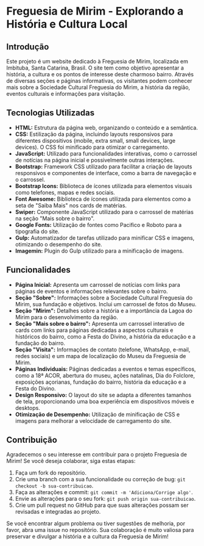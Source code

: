 # Freguesia de Mirim - Explorando a História e Cultura Local

## Introdução

Este projeto é um website dedicado à Freguesia de Mirim, localizada em Imbituba, Santa Catarina, Brasil. O site tem como objetivo apresentar a história, a cultura e os pontos de interesse deste charmoso bairro. Através de diversas seções e páginas informativas, os visitantes podem conhecer mais sobre a Sociedade Cultural Freguesia do Mirim, a história da região, eventos culturais e informações para visitação.

## Tecnologias Utilizadas

* **HTML:** Estrutura da página web, organizando o conteúdo e a semântica.
* **CSS:** Estilização da página, incluindo layouts responsivos para diferentes dispositivos (mobile, extra small, small devices, large devices). O CSS foi minificado para otimizar o carregamento.
* **JavaScript:** Utilizado para funcionalidades interativas, como o carrossel de notícias na página inicial e possivelmente outras interações.
* **Bootstrap:** Framework CSS utilizado para facilitar a criação de layouts responsivos e componentes de interface, como a barra de navegação e o carrossel.
* **Bootstrap Icons:** Biblioteca de ícones utilizada para elementos visuais como telefones, mapas e redes sociais.
* **Font Awesome:** Biblioteca de ícones utilizada para elementos como a seta de "Saiba Mais" nos cards de matérias.
* **Swiper:** Componente JavaScript utilizado para o carrossel de matérias na seção "Mais sobre o bairro".
* **Google Fonts:** Utilização de fontes como Pacifico e Roboto para a tipografia do site.
* **Gulp:** Automatizador de tarefas utilizado para minificar CSS e imagens, otimizando o desempenho do site.
* **Imagemin:** Plugin do Gulp utilizado para a minificação de imagens.

## Funcionalidades

* **Página Inicial:** Apresenta um carrossel de notícias com links para páginas de eventos e informações relevantes sobre o bairro.
* **Seção "Sobre":** Informações sobre a Sociedade Cultural Freguesia do Mirim, sua fundação e objetivos. Inclui um carrossel de fotos do Museu.
* **Seção "Mirim":** Detalhes sobre a história e a importância da Lagoa do Mirim para o desenvolvimento da região.
* **Seção "Mais sobre o bairro":** Apresenta um carrossel interativo de cards com links para páginas dedicadas a aspectos culturais e históricos do bairro, como a Festa do Divino, a história da educação e a fundação do bairro.
* **Seção "Visita":** Informações de contato (telefone, WhatsApp, e-mail, redes sociais) e um mapa de localização do Museu da Freguesia de Mirim.
* **Páginas Individuais:** Páginas dedicadas a eventos e temas específicos, como a 18ª ACOR, abertura do museu, ações natalinas, Dia do Folclore, exposições açorianas, fundação do bairro, história da educação e a Festa do Divino.
* **Design Responsivo:** O layout do site se adapta a diferentes tamanhos de tela, proporcionando uma boa experiência em dispositivos móveis e desktops.
* **Otimização de Desempenho:** Utilização de minificação de CSS e imagens para melhorar a velocidade de carregamento do site.

## Contribuição

Agradecemos o seu interesse em contribuir para o projeto Freguesia de Mirim! Se você deseja colaborar, siga estas etapas:

1.  Faça um fork do repositório.
2.  Crie uma branch com a sua funcionalidade ou correção de bug: `git checkout -b sua-contribuicao`.
3.  Faça as alterações e commit: `git commit -m 'Adiciona/Corrige algo'`.
4.  Envie as alterações para o seu fork: `git push origin sua-contribuicao`.
5.  Crie um pull request no GitHub para que suas alterações possam ser revisadas e integradas ao projeto.

Se você encontrar algum problema ou tiver sugestões de melhoria, por favor, abra uma issue no repositório. Sua colaboração é muito valiosa para preservar e divulgar a história e a cultura da Freguesia de Mirim!
